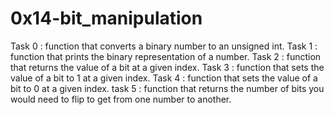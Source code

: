 # 0x14-bit_manipulation

Task 0 : function that converts a binary number to an unsigned int.
Task 1 : function that prints the binary representation of a number.
Task 2 : function that returns the value of a bit at a given index.
Task 3 : function that sets the value of a bit to 1 at a given index.
Task 4 : function that sets the value of a bit to 0 at a given index.
task 5 : function that returns the number of bits you would need to flip to get from one number to another.

